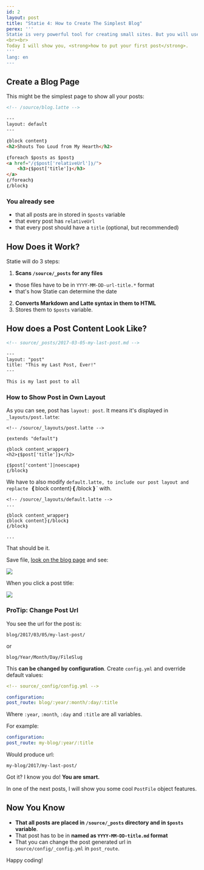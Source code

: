 ```yaml
---
id: 2
layout: post
title: "Statie 4: How to Create The Simplest Blog"
perex: '''
Statie is very powerful tool for creating small sites. But you will use just small part of it's features, having just micro-sites. How to get to full 100%? <strong>Build a blog</strong>.
<br><br>
Today I will show you, <strong>how to put your first post</strong>.
'''
lang: en
---
```



## Create a Blog Page

This might be the simplest page to show all your posts:


```html
<!-- /source/blog.latte -->

---
layout: default
---

❴block content❵
<h2>Shouts Too Loud from My Hearth</h2>

❴foreach $posts as $post❵
<a href="/❴$post['relativeUrl']❵/">
    <h3>❴$post['title']❵</h3>
</a>
❴/foreach❵
❴/block❵
```

### You already see

- that all posts are in stored in `$posts` variable
- that every post has `relativeUrl`
- that every post should have a `title` (optional, but recommended)


## How Does it Work?

Statie will do 3 steps:

1. **Scans `/source/_posts` for any files**
- those files have to be in `YYYY-MM-DD-url-title.*` format
- that's how Statie can determine the date
2. **Converts Markdown and Latte syntax in them to HTML**
3. Stores them to `$posts` variable.


## How does a Post Content Look Like?

```html
<!-- source/_posts/2017-03-05-my-last-post.md -->

---
layout: "post"
title: "This my Last Post, Ever!"
---

This is my last post to all
```

### How to Show Post in Own Layout

As you can see, post has `layout: post`. It means it's displayed in `_layouts/post.latte`:

```twig
<!-- /source/_layouts/post.latte -->

❴extends "default"❵

❴block content_wrapper❵
<h2>❴$post['title']❵</h2>

❴$post['content']|noescape❵
❴/block❵
```

We have to also modify `default.latte, to include our post layout and replacte `❴block content}❴/block❵` with.

```twig
<!-- /source/_layouts/default.latte -->
...

❴block content_wrapper❵
❴block content}❴/block❵
❴/block❵

...
```

That should be it.

Save file, [look on the blog page](http://localhost:8000/blog) and see:

<div class="text-center">
    <img src="/../../../../assets/images/posts/2017/statie-4/statie-blog.png" class="thumbnail">
</div>

When you click a post title:

<div class="text-center">
    <img src="/../../../../assets/images/posts/2017/statie-4/statie-post.png" class="thumbnail">
</div>



### ProTip: Change Post Url

You see the url for the post is:

```
blog/2017/03/05/my-last-post/
```

or

```
blog/Year/Month/Day/FileSlug
```

This **can be changed by configuration**. Create `config.yml` and override default values:

```yaml
<!-- source/_config/config.yml -->

configuration:
post_route: blog/:year/:month/:day/:title
```

Where `:year`, `:month`, `:day` and `:title` are all variables.

For example:

```yaml
configuration:
post_route: my-blog/:year/:title
```

Would produce url:

```
my-blog/2017/my-last-post/
```

Got it? I know you do! **You are smart.**



In one of the next posts, I will show you some cool `PostFile` object features.


## Now You Know

- **That all posts are placed in `/source/_posts` directory and in `$posts` variable**.
- That post has to be in **named as `YYYY-MM-DD-title.md` format**
- That you can change the post generated url in `source/config/_config.yml` in `post_route`.


Happy coding!